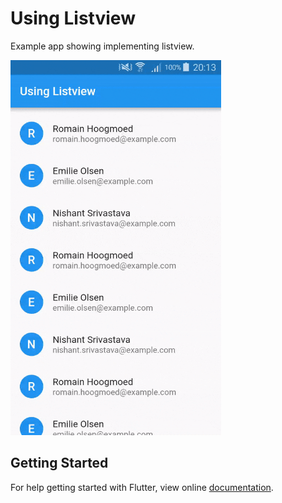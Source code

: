 # Using Listview

Example app showing implementing listview.

<img src="demo_img.gif" height="600em" />


## Getting Started

For help getting started with Flutter, view online [documentation](http://flutter.io/).